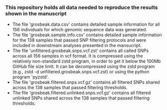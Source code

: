 ### This repository holds all data needed to reproduce the results shown in the manuscript

- The file 'grosbeak.data.csv' contains detailed sample information for all 156 individuals for which genomic sequence data was generated. 
- The file 'grosbeak.sample.info.csv' contains detailed sample information for the 138 samples that passed SNP filtering protocols and were included in downstream analyses presented in the mansucript.
- The file 'unfiltered.grosbeak.snps.vcf.zst' contains all called SNPs across all 156 samples in vcf format. It is compressed using the relatively non-standard zstd program, in order to get it below the 100Mb GitHub file size limit. It can be decompressed using the zstd program (e.g., zstd -d unfiltered.grosbeak.snps.vcf.zst) or using the python program 'pyzstd'.
- The file 'grosbeak.filtered.snps.vcf.gz' contains all filtered SNPs shared across the 138 samples that passed filtering thresholds.
- The file 'grosbeak.filtered.unlinked.snps.vcf.gz' contains all filtered unlinked SNPs shared across the 138 samples that passed filtering thresholds.

